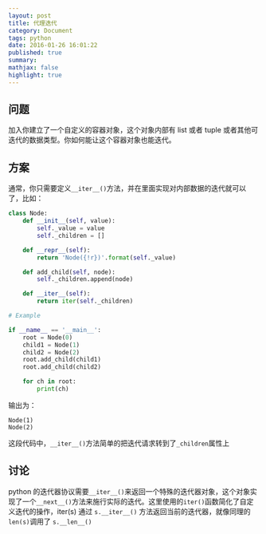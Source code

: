 ```yaml
---
layout: post
title: 代理迭代
category: Document
tags: python
date: 2016-01-26 16:01:22
published: true
summary: 
mathjax: false
highlight: true
---
```


## 问题

加入你建立了一个自定义的容器对象，这个对象内部有 list 或者 tuple 或者其他可迭代的数据类型。你如何能让这个容器对象也能迭代。


## 方案

通常，你只需要定义`__iter__()`方法，并在里面实现对内部数据的迭代就可以了，比如：

```python
class Node:
    def __init__(self, value):
        self._value = value
        self._children = []

    def __repr__(self):
        return 'Node({!r})'.format(self._value)

    def add_child(self, node):
        self._children.append(node)

    def __iter__(self):
        return iter(self._children)

# Example

if __name__ == '__main__':
    root = Node(0)
    child1 = Node(1)
    child2 = Node(2)
    root.add_child(child1)
    root.add_child(child2)

    for ch in root:
        print(ch)

```

输出为：

```vim
Node(1)
Node(2)
```

这段代码中，`__iter__()`方法简单的把迭代请求转到了`_children`属性上

## 讨论

python 的迭代器协议需要`__iter__()`来返回一个特殊的迭代器对象，这个对象实现了一个`__next__()`方法来施行实际的迭代。这里使用的`iter()`函数简化了自定义迭代的操作，iter(s) 通过 `s.__iter__()` 方法返回当前的迭代器，就像同理的 `len(s)`调用了 `s.__len__()`
